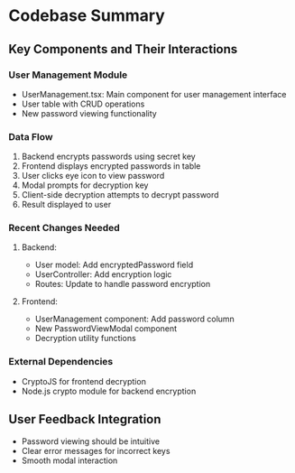 # Codebase Summary

## Key Components and Their Interactions

### User Management Module
- UserManagement.tsx: Main component for user management interface
- User table with CRUD operations
- New password viewing functionality

### Data Flow
1. Backend encrypts passwords using secret key
2. Frontend displays encrypted passwords in table
3. User clicks eye icon to view password
4. Modal prompts for decryption key
5. Client-side decryption attempts to decrypt password
6. Result displayed to user

### Recent Changes Needed
1. Backend:
   - User model: Add encryptedPassword field
   - UserController: Add encryption logic
   - Routes: Update to handle password encryption

2. Frontend:
   - UserManagement component: Add password column
   - New PasswordViewModal component
   - Decryption utility functions

### External Dependencies
- CryptoJS for frontend decryption
- Node.js crypto module for backend encryption

## User Feedback Integration
- Password viewing should be intuitive
- Clear error messages for incorrect keys
- Smooth modal interaction 